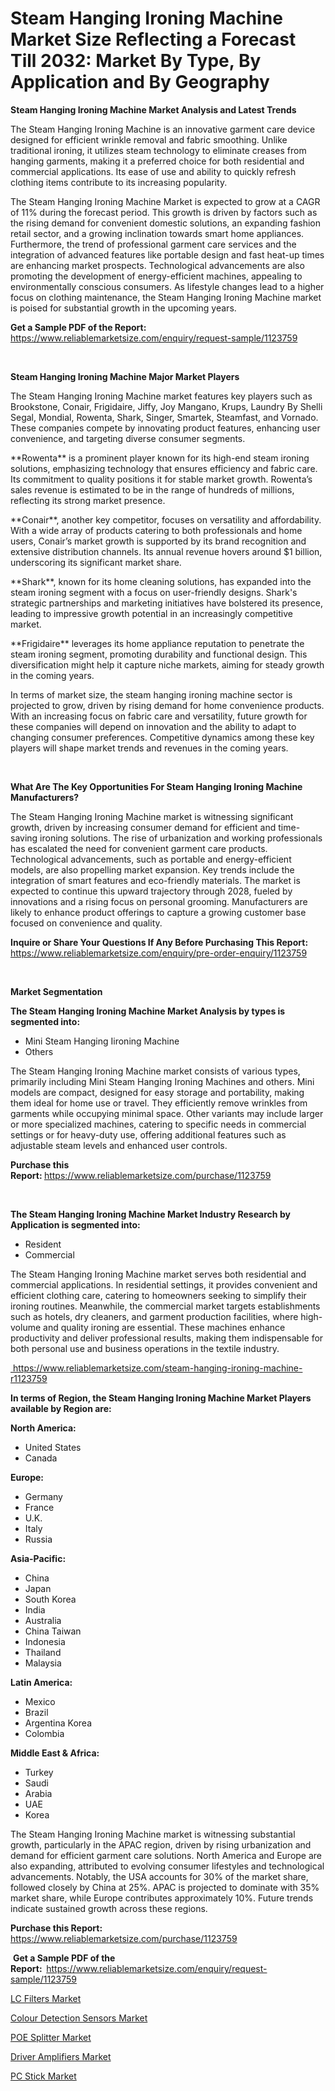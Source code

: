 <p><h1>Steam Hanging Ironing Machine Market Size Reflecting a Forecast Till 2032: Market By Type, By Application and By Geography</h1></p><p><strong>Steam Hanging Ironing Machine Market Analysis and Latest Trends</strong></p>
<p><p>The Steam Hanging Ironing Machine is an innovative garment care device designed for efficient wrinkle removal and fabric smoothing. Unlike traditional ironing, it utilizes steam technology to eliminate creases from hanging garments, making it a preferred choice for both residential and commercial applications. Its ease of use and ability to quickly refresh clothing items contribute to its increasing popularity.</p><p>The Steam Hanging Ironing Machine Market is expected to grow at a CAGR of 11% during the forecast period. This growth is driven by factors such as the rising demand for convenient domestic solutions, an expanding fashion retail sector, and a growing inclination towards smart home appliances. Furthermore, the trend of professional garment care services and the integration of advanced features like portable design and fast heat-up times are enhancing market prospects. Technological advancements are also promoting the development of energy-efficient machines, appealing to environmentally conscious consumers. As lifestyle changes lead to a higher focus on clothing maintenance, the Steam Hanging Ironing Machine market is poised for substantial growth in the upcoming years.</p></p>
<p><strong>Get a Sample PDF of the Report:&nbsp;</strong> <a href="https://www.reliablemarketsize.com/enquiry/request-sample/1123759?utm_campaign=1845&utm_medium=2&utm_source=Github&utm_content=ia&utm_term=06042025&utm_id=steam-hanging-ironing-machine">https://www.reliablemarketsize.com/enquiry/request-sample/1123759</a></p>
<p>&nbsp;</p>
<p><strong>Steam Hanging Ironing Machine Major Market Players</strong></p>
<p><p>The Steam Hanging Ironing Machine market features key players such as Brookstone, Conair, Frigidaire, Jiffy, Joy Mangano, Krups, Laundry By Shelli Segal, Mondial, Rowenta, Shark, Singer, Smartek, Steamfast, and Vornado. These companies compete by innovating product features, enhancing user convenience, and targeting diverse consumer segments.</p><p>**Rowenta** is a prominent player known for its high-end steam ironing solutions, emphasizing technology that ensures efficiency and fabric care. Its commitment to quality positions it for stable market growth. Rowenta’s sales revenue is estimated to be in the range of hundreds of millions, reflecting its strong market presence.</p><p>**Conair**, another key competitor, focuses on versatility and affordability. With a wide array of products catering to both professionals and home users, Conair’s market growth is supported by its brand recognition and extensive distribution channels. Its annual revenue hovers around $1 billion, underscoring its significant market share.</p><p>**Shark**, known for its home cleaning solutions, has expanded into the steam ironing segment with a focus on user-friendly designs. Shark's strategic partnerships and marketing initiatives have bolstered its presence, leading to impressive growth potential in an increasingly competitive market.</p><p>**Frigidaire** leverages its home appliance reputation to penetrate the steam ironing segment, promoting durability and functional design. This diversification might help it capture niche markets, aiming for steady growth in the coming years.</p><p>In terms of market size, the steam hanging ironing machine sector is projected to grow, driven by rising demand for home convenience products. With an increasing focus on fabric care and versatility, future growth for these companies will depend on innovation and the ability to adapt to changing consumer preferences. Competitive dynamics among these key players will shape market trends and revenues in the coming years.</p></p>
<p>&nbsp;</p>
<p><strong>What Are The Key Opportunities For Steam Hanging Ironing Machine Manufacturers?</strong></p>
<p><p>The Steam Hanging Ironing Machine market is witnessing significant growth, driven by increasing consumer demand for efficient and time-saving ironing solutions. The rise of urbanization and working professionals has escalated the need for convenient garment care products. Technological advancements, such as portable and energy-efficient models, are also propelling market expansion. Key trends include the integration of smart features and eco-friendly materials. The market is expected to continue this upward trajectory through 2028, fueled by innovations and a rising focus on personal grooming. Manufacturers are likely to enhance product offerings to capture a growing customer base focused on convenience and quality.</p></p>
<p><strong>Inquire or Share Your Questions If Any Before Purchasing This Report:</strong> <a href="https://www.reliablemarketsize.com/enquiry/pre-order-enquiry/1123759?utm_campaign=1845&utm_medium=2&utm_source=Github&utm_content=ia&utm_term=06042025&utm_id=steam-hanging-ironing-machine">https://www.reliablemarketsize.com/enquiry/pre-order-enquiry/1123759</a></p>
<p>&nbsp;</p>
<p><strong>Market Segmentation</strong></p>
<p><strong>The Steam Hanging Ironing Machine Market Analysis by types is segmented into:</strong></p>
<p><ul><li>Mini Steam Hanging Iironing Machine</li><li>Others</li></ul></p>
<p><p>The Steam Hanging Ironing Machine market consists of various types, primarily including Mini Steam Hanging Ironing Machines and others. Mini models are compact, designed for easy storage and portability, making them ideal for home use or travel. They efficiently remove wrinkles from garments while occupying minimal space. Other variants may include larger or more specialized machines, catering to specific needs in commercial settings or for heavy-duty use, offering additional features such as adjustable steam levels and enhanced user controls.</p></p>
<p><strong>Purchase this Report:&nbsp;</strong><a href="https://www.reliablemarketsize.com/purchase/1123759?utm_campaign=1845&utm_medium=2&utm_source=Github&utm_content=ia&utm_term=06042025&utm_id=steam-hanging-ironing-machine">https://www.reliablemarketsize.com/purchase/1123759</a></p>
<p>&nbsp;</p>
<p><strong>The Steam Hanging Ironing Machine Market Industry Research by Application is segmented into:</strong></p>
<p><ul><li>Resident</li><li>Commercial</li></ul></p>
<p><p>The Steam Hanging Ironing Machine market serves both residential and commercial applications. In residential settings, it provides convenient and efficient clothing care, catering to homeowners seeking to simplify their ironing routines. Meanwhile, the commercial market targets establishments such as hotels, dry cleaners, and garment production facilities, where high-volume and quality ironing are essential. These machines enhance productivity and deliver professional results, making them indispensable for both personal use and business operations in the textile industry.</p></p>
<p><a href="https://www.reliablemarketsize.com/steam-hanging-ironing-machine-r1123759?utm_campaign=1845&utm_medium=2&utm_source=Github&utm_content=ia&utm_term=06042025&utm_id=steam-hanging-ironing-machine">&nbsp;https://www.reliablemarketsize.com/steam-hanging-ironing-machine-r1123759</a></p>
<p><strong>In terms of Region, the Steam Hanging Ironing Machine Market Players available by Region are:</strong></p>
<p>
    <p> <strong> North America: </strong>
        <ul>
            <li>United States</li>
            <li>Canada</li>
        </ul>
        </p> 
    <p> <strong> Europe: </strong>
        <ul>
            <li>Germany</li>
            <li>France</li>
            <li>U.K.</li>
            <li>Italy</li>
            <li>Russia</li>
        </ul>
        </p> 
    <p> <strong> Asia-Pacific: </strong>
        <ul>
            <li>China</li>
            <li>Japan</li>
            <li>South Korea</li>
            <li>India</li>
            <li>Australia</li>
            <li>China Taiwan</li>
            <li>Indonesia</li>
            <li>Thailand</li>
            <li>Malaysia</li>
        </ul>
        </p> 
    <p> <strong> Latin America: </strong>
        <ul>
            <li>Mexico</li>
            <li>Brazil</li>
            <li>Argentina Korea</li>
            <li>Colombia</li>
        </ul>
        </p> 
    <p> <strong> Middle East & Africa: </strong>
        <ul>
            <li>Turkey</li>
            <li>Saudi</li>
            <li>Arabia</li>
            <li>UAE</li>
            <li>Korea</li>
        </ul>
    </p>
    </p>
<p><p>The Steam Hanging Ironing Machine market is witnessing substantial growth, particularly in the APAC region, driven by rising urbanization and demand for efficient garment care solutions. North America and Europe are also expanding, attributed to evolving consumer lifestyles and technological advancements. Notably, the USA accounts for 30% of the market share, followed closely by China at 25%. APAC is projected to dominate with 35% market share, while Europe contributes approximately 10%. Future trends indicate sustained growth across these regions.</p></p>
<p><strong>Purchase this Report: </strong><a href="https://www.reliablemarketsize.com/purchase/1123759?utm_campaign=1845&utm_medium=2&utm_source=Github&utm_content=ia&utm_term=06042025&utm_id=steam-hanging-ironing-machine">https://www.reliablemarketsize.com/purchase/1123759</a></p>
<p>&nbsp;<strong>Get a Sample PDF of the Report:&nbsp;&nbsp;</strong><a href="https://www.reliablemarketsize.com/enquiry/request-sample/1123759?utm_campaign=1845&utm_medium=2&utm_source=Github&utm_content=ia&utm_term=06042025&utm_id=steam-hanging-ironing-machine">https://www.reliablemarketsize.com/enquiry/request-sample/1123759</a></p>
<p><strong></strong></p>
<p><p><a href="https://github.com/nyanikumchu/Market-Research-Report-List-1/blob/main/lc-filters-market.md?utm_campaign=1845&utm_medium=2&utm_source=Github&utm_content=ia&utm_term=06042025&utm_id=steam-hanging-ironing-machine">LC Filters Market</a></p><p><a href="https://github.com/papnider/Market-Research-Report-List-1/blob/main/colour-detection-sensors-market.md?utm_campaign=1845&utm_medium=2&utm_source=Github&utm_content=ia&utm_term=06042025&utm_id=steam-hanging-ironing-machine">Colour Detection Sensors Market</a></p><p><a href="https://github.com/suebabuhai/Market-Research-Report-List-1/blob/main/poe-splitter-market.md?utm_campaign=1845&utm_medium=2&utm_source=Github&utm_content=ia&utm_term=06042025&utm_id=steam-hanging-ironing-machine">POE Splitter Market</a></p><p><a href="https://github.com/naanaafranxu/Market-Research-Report-List-1/blob/main/driver-amplifiers-market.md?utm_campaign=1845&utm_medium=2&utm_source=Github&utm_content=ia&utm_term=06042025&utm_id=steam-hanging-ironing-machine">Driver Amplifiers Market</a></p><p><a href="https://github.com/dagnewopus/Market-Research-Report-List-1/blob/main/pc-stick-market.md?utm_campaign=1845&utm_medium=2&utm_source=Github&utm_content=ia&utm_term=06042025&utm_id=steam-hanging-ironing-machine">PC Stick Market</a></p></p>